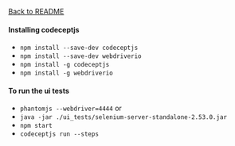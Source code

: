 [Back to README](README.md)
#### Installing codeceptjs
* `npm install --save-dev codeceptjs`
* `npm install --save-dev webdriverio`
* `npm install -g codeceptjs`
* `npm install -g webdriverio`

#### To run the ui tests
* `phantomjs --webdriver=4444` or
* `java -jar ./ui_tests/selenium-server-standalone-2.53.0.jar`
* `npm start`
* `codeceptjs run --steps`

